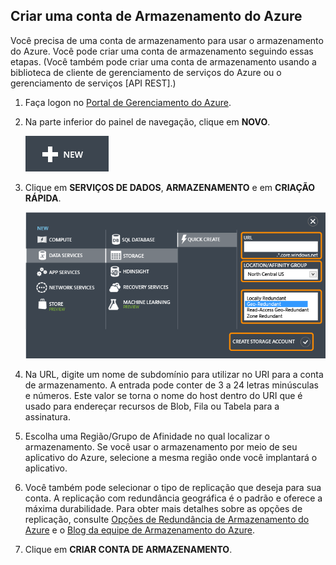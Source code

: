 ﻿## <a name="create-account"> </a>Criar uma conta de Armazenamento do Azure

Você precisa de uma conta de armazenamento para usar o armazenamento do Azure. Você 
pode criar uma conta de armazenamento seguindo essas etapas. (Você também pode
criar uma conta de armazenamento usando a biblioteca de cliente de gerenciamento de serviços do Azure ou o gerenciamento de serviços [API REST].)

1.  Faça logon no [Portal de Gerenciamento do Azure].

2.  Na parte inferior do painel de navegação, clique em **NOVO**.

	![+new][plus-new]

3.  Clique em **SERVIÇOS DE DADOS**, **ARMAZENAMENTO** e em **CRIAÇÃO RÁPIDA**.

	![Quick create dialog][quick-create-storage]

4.  Na URL, digite um nome de subdomínio para utilizar no URI para a
    conta de armazenamento. A entrada pode conter de 3 a 24 letras minúsculas
    e números. Este valor se torna o nome do host dentro do URI que é
    usado para endereçar recursos de Blob, Fila ou Tabela para a
    assinatura.

5.  Escolha uma Região/Grupo de Afinidade no qual localizar o
    armazenamento. Se você usar o armazenamento por meio de seu
    aplicativo do Azure, selecione a mesma região onde você implantará o
    aplicativo.

6. Você também pode selecionar o tipo de replicação que deseja para sua conta. A replicação com redundância geográfica é o padrão e oferece a máxima durabilidade. Para obter mais detalhes sobre as opções de replicação, consulte [Opções de Redundância de Armazenamento do Azure](http://msdn.microsoft.com/pt-br/library/azure/dn727290.aspx) e o [Blog da equipe de Armazenamento do Azure](http://blogs.msdn.com/b/windowsazurestorage/).

6.  Clique em **CRIAR CONTA DE ARMAZENAMENTO**.

[usando a API REST]: http://msdn.microsoft.com/pt-br/library/windowsazure/hh264518.aspx
[Portal de Gerenciamento do Azure]: http://manage.windowsazure.com
[plus-new]: ./media/create-storage-account/plus-new.png
[quick-create-storage]: ./media/create-storage-account/quick-storage-2.png

<!--HONumber=42-->
